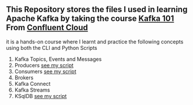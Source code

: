 ## This Repository stores the files I used in learning Apache Kafka by taking the course [Kafka 101](https://developer.confluent.io/courses/apache-kafka/events/) From [Confluent Cloud](https://developer.confluent.io/courses/apache-kafka/events/)
it is a hands-on course where I learnt and practice the following concepts using both the CLI and Python Scripts
1. Kafka Topics, Events and Messages
2. Producers [see my script](sales_producer.py)
3. Consumers [see my script](sales_consumer.py)
4. Brokers
5. Kafka Connect
6. Kafka Streams
7. KSqlDB [see my script](ksqldb.sql)